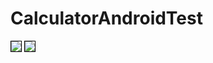 # CalculatorAndroidTest
<a target="_blank" href="https://imageban.ru/show/2020/08/31/afcab20a53bddb6c64baf5fd0075ff8b/png"><img src="https://i4.imageban.ru/thumbs/2020.08.31/afcab20a53bddb6c64baf5fd0075ff8b.png" border="0" style='border: 1px solid #000000'></a>
<a target="_blank" href="https://imageban.ru/show/2020/08/31/fe147324054a44512cd551fb21d35e99/png"><img src="https://i4.imageban.ru/thumbs/2020/08/31/fe147324054a44512cd551fb21d35e99.png" border="0" style='border: 1px solid #000000'></a>
